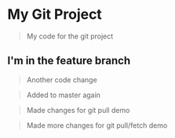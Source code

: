 # My Git Project

> My code for the git project

## I'm in the feature branch

> Another code change

> Added to master again

> Made changes for git pull demo

> Made more changes for git pull/fetch demo
